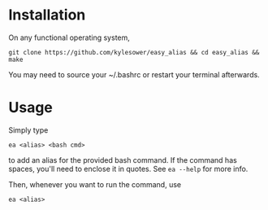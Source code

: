 # Installation
On any functional operating system,

`git clone https://github.com/kylesower/easy_alias && cd easy_alias && make`

You may need to source your ~/.bashrc or restart your terminal afterwards.

# Usage

Simply type

`ea <alias> <bash cmd>`

to add an alias for the provided bash command. If the command has spaces, 
you'll need to enclose it in quotes. See `ea --help` for more info.

Then, whenever you want to run the command, use

`ea <alias>`
